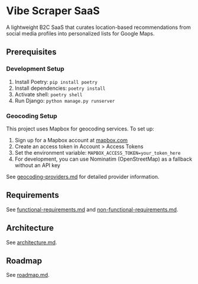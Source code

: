 # Vibe Scraper SaaS

A lightweight B2C SaaS that curates location-based recommendations from social media profiles into personalized lists for Google Maps.

## Prerequisites

### Development Setup

1. Install Poetry: `pip install poetry`
2. Install dependencies: `poetry install`
3. Activate shell: `poetry shell`
4. Run Django: `python manage.py runserver`

### Geocoding Setup

This project uses Mapbox for geocoding services. To set up:

1. Sign up for a Mapbox account at [mapbox.com](https://account.mapbox.com/)
2. Create an access token in Account > Access Tokens
3. Set the environment variable: `MAPBOX_ACCESS_TOKEN=your_token_here`
4. For development, you can use Nominatim (OpenStreetMap) as a fallback without an API key

See [geocoding-providers.md](geocoding-providers.md) for detailed provider information.

## Requirements

See [functional-requirements.md](functional-requirements.md) and [non-functional-requirements.md](non-functional-requirements.md).

## Architecture

See [architecture.md](architecture.md).

## Roadmap

See [roadmap.md](roadmap.md).